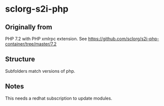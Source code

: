 # sclorg-s2i-php

## Originally from
PHP 7.2 with PHP xmlrpc extension.
See https://github.com/sclorg/s2i-php-container/tree/master/7.2

## Structure
Subfolders match versions of php.

## Notes
This needs a redhat subscription to update modules.

